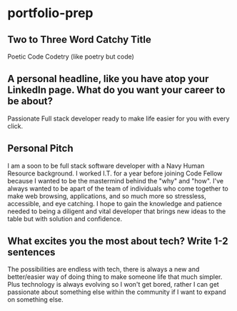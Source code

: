# portfolio-prep


## Two to Three Word Catchy Title
Poetic Code
Codetry (like poetry but code) 

## A personal headline, like you have atop your LinkedIn page. What do you want your career to be about?
Passionate Full stack developer ready to make life easier for you with every click. 

## Personal Pitch
I am a soon to be full stack software developer with a Navy Human Resource background. I worked I.T. for a year before joining Code Fellow because I wanted to be the mastermind behind the "why" and "how". I've always wanted to be apart of the team of individuals who come together to make web browsing, applications, and so much more so stressless, accessible, and eye catching. I hope to gain the knowledge and patience needed to being a diligent and vital developer that brings new ideas to the table but with solution and confidence. 

## What excites you the most about tech? Write 1-2 sentences
The possibilities are endless with tech, there is always a new and better/easier way of doing thing to make someone life that much simpler. Plus technology is always evolving so I won't get bored, rather I can get passionate about something else within the community if I want to expand on something else. 
